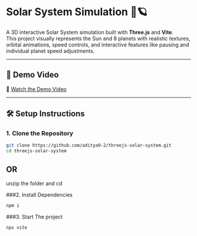 # Solar System Simulation 🌌🪐

A 3D interactive Solar System simulation built with **Three.js** and **Vite**.  
This project visually represents the Sun and 8 planets with realistic textures, orbital animations, speed controls, and interactive features like pausing and individual planet speed adjustments.

---

## 🚀 Demo Video

🎥 [Watch the Demo Video](https://www.loom.com/share/8de72adf291a4717b2fe8fb56b678733)

---

## 🛠️ Setup Instructions

### 1. Clone the Repository

```bash
git clone https://github.com/aditya9-2/threejs-solar-system.git
cd threejs-solar-system
```

## OR

unzip the folder and cd <folder>

###2. Install Dependencies

```bash
npm i
```

###3. Start The project

```bash
npx vite
```
